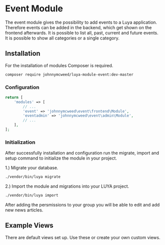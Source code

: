# Event Module
 
The event module gives the possibility to add events to a Luya application. Therefore events can be added in the backend, which get shown on the frontend afterwards.
It is possible to list all, past, current and future events.
It is possible to show all categories or a single category.
 
## Installation

For the installation of modules Composer is required.

```sh
composer require johnnymcweed/luya-module-event:dev-master 
```

### Configuration

```php
return [
    'modules' => [
        // ...
        'event' => 'johnnymcweed\event\frontend\Module',
        'eventadmin' => 'johnnymcweed\event\admin\Module',
        // ...
    ],
];
```

### Initialization 

After successfully installation and configuration run the migrate, import and setup command to initialize the module in your project.

1.) Migrate your database.

```sh
./vendor/bin/luya migrate
```

2.) Import the module and migrations into your LUYA project.

```sh
./vendor/bin/luya import
```

After adding the persmissions to your group you will be able to edit and add new news articles.

## Example Views

There are default views set up. Use these or create your own custom views.
